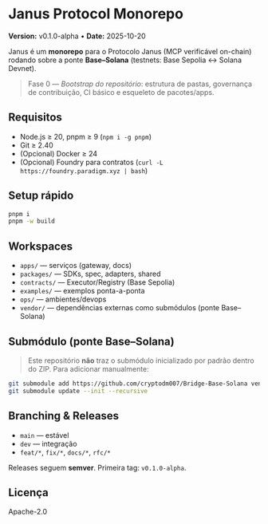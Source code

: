 # Janus Protocol Monorepo

**Version:** v0.1.0-alpha • **Date:** 2025-10-20

Janus é um **monorepo** para o Protocolo Janus (MCP verificável on-chain) rodando sobre a ponte **Base–Solana** (testnets: Base Sepolia ↔ Solana Devnet).

> Fase 0 — _Bootstrap do repositório_: estrutura de pastas, governança de contribuição, CI básico e esqueleto de pacotes/apps.

## Requisitos
- Node.js ≥ 20, pnpm ≥ 9 (`npm i -g pnpm`)
- Git ≥ 2.40
- (Opcional) Docker ≥ 24
- (Opcional) Foundry para contratos (`curl -L https://foundry.paradigm.xyz | bash`)

## Setup rápido
```bash
pnpm i
pnpm -w build
```

## Workspaces
- `apps/` — serviços (gateway, docs)
- `packages/` — SDKs, spec, adapters, shared
- `contracts/` — Executor/Registry (Base Sepolia)
- `examples/` — exemplos ponta-a-ponta
- `ops/` — ambientes/devops
- `vendor/` — dependências externas como submódulos (ponte Base–Solana)

## Submódulo (ponte Base–Solana)
> Este repositório **não** traz o submódulo inicializado por padrão dentro do ZIP.
Para adicionar manualmente:
```bash
git submodule add https://github.com/cryptodm007/Bridge-Base-Solana vendor/bridge-base-solana
git submodule update --init --recursive
```

## Branching & Releases
- `main` — estável
- `dev` — integração
- `feat/*`, `fix/*`, `docs/*`, `rfc/*`

Releases seguem **semver**. Primeira tag: `v0.1.0-alpha`.

## Licença
Apache-2.0
